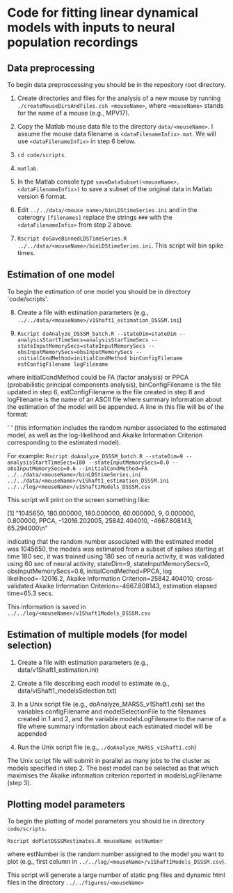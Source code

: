 # Code for fitting linear dynamical models with inputs to neural population recordings

## Data preprocessing

To begin data preproscessing you should be in the repository root directory.

1. Create directories and files for the analysis of a new mouse by running `./createMouseDirsAndFiles.csh <mouseName>`, where `<mouseName>` stands for the name of a mouse (e.g., MPV17).

2. Copy the Matlab mouse data file to the directory `data/<mouseName>`. I assume the mouse data filename is `<dataFilenameInfix>.mat`. We will use `<dataFilenameInfix>` in step 6 below.

3. `cd code/scripts`.

4. `matlab`.

5. In the Matlab console type `saveDataSubset(<mouseName>, <dataFilenameInfix>)` to save a subset of the original data in Matlab version 6 format.

6. Edit `../../data/<mouse name>/binLDStimeSeries.ini` and in the caterogry `[filenames]` replace the strings `###` with the `<dataFilenameInfix>` from step 2 above.

7. `Rscript doSaveBinnedLDSTimeSeries.R ../../data/<mouseName>/binLDStimeSeries.ini`. This script will bin spike times.

## Estimation of one model

To begin the estimation of one model you should be in directory `code/scripts'.

8. Create a file with estimation parameters (e.g., `../../data/<mouseName>/v1Shaft1_estimation_DSSSM.ini`)

9. `Rscript doAnalyze_DSSSM_batch.R --stateDim=stateDim --analysisStartTimeSecs=analysisStarTimeSecs --stateInputMemorySecs=stateInputMemorySecs --obsInputMemorySecs=obsInputMemorySecs --initialCondMethod=initialCondMethod binConfigFilename estConfigFilename logFilename`

where initialCondMethod could be FA (factor analysis) or PPCA (probabilistic principal components analysis), binConfigFilename is the file updated in step 6, estConfigFilename is the file created in step 8 and logFilename is the name of an ASCII file where summary information about the estimation of the model will be appended. A line in this file will be of the format:

'<model estimation number> <start time> <train duration> <validation duration> <state dimension> <state memory> <obs memory> <initial conditions method> <log likelihood> <AIC> <cross-validated log likelihood> <estimation elapsed time>'
 (this information includes the random number associated to the estimated model, as well as the log-likelihood and Akaike Information Criterion corresponding to the estimated model).

   For example: `Rscript doAnalyze_DSSSM_batch.R --stateDim=9 --analysisStartTimeSecs=180 --stateInputMemorySecs=0.0 --obsInputMemorySecs=0.6 --initialCondMethod=FA ../../data/<mouseName>/binLDStimeSeries.ini ../../data/<mouseName>/v1Shaft1_estimation_DSSSM.ini ../../log/<mouseName>/v1Shaft1Models_DSSSM.csv`

   This script will print on the screen something like:

   [1] "1045650, 180.000000, 180.000000, 60.000000, 9, 0.000000, 0.800000, PPCA, -12016.202005, 25842.404010, -4667.808143, 65.294000\n"

indicating that the random number associated with the estimated model was 1045650, the models was estimated from a subset of spikes starting at time 180 sec, it was trained using 180 sec of neurla activity, it was validated using 60 sec of neural activity, stateDim=9, stateInputMemorySecs=0, obsInputMemorySecs=0.6, initialCondMethod=PPCA, log likelihood=-12016.2, Akaike Information Criterion=25842.404010, cross-validated Akaike Information Criterion=-4667.808143, estimation elapsed time=65.3 secs. 

This information is saved in `../../log/<mouseName>/v1Shaft1Models_DSSSM.csv`

## Estimation of multiple models (for model selection)

1. Create a file with estimation parameters (e.g., data/v1Shaft1_estimation.ini)

2. Create a file describing each model to estimate (e.g., data/viShaft1_modelsSelection.txt)

3. In a Unix script file (e.g., doAnalyze_MARSS_v1Shaft1.csh) set the variables configFilename and modelSelectionFile to the filenames created in 1 and 2, and the variable modelsLogFilename to the name of a file where summary information about each estimated model will be appended

4. Run the Unix script file (e.g., `./doAnalyze_MARSS_v1Shaft1.csh`)

The Unix script file will submit in parallel as many jobs to the cluster as models specified in step 2. The best model can be selected as that which maximises the Akaike information criterion reported in modelsLogFilename (step 3).

## Plotting model parameters

To begin the plotting of model parameters you should be in directory `code/scripts`.

`Rscript doPlotDSSSMestimates.R mouseName estNumber`

where estNumber is the random number assigned to the model you want to plot (e.g., first column in `../../log/<mouseName>/v1Shaft1Models_DSSSM.csv`). 

This script will generate a large number of static png files and dynamic html files in the directory `../../figures/<mouseName>`

